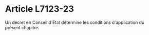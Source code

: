 # Article L7123-23

Un décret en Conseil d'Etat détermine les conditions d'application du présent chapitre.